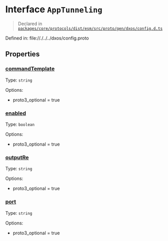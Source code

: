 # Interface `AppTunneling`
> Declared in [`packages/core/protocols/dist/esm/src/proto/gen/dxos/config.d.ts`]()

Defined in:
   file://./../../dxos/config.proto

## Properties
### [commandTemplate]()
Type: <code>string</code>

Options:
  - proto3_optional = true

### [enabled]()
Type: <code>boolean</code>

Options:
  - proto3_optional = true

### [outputRe]()
Type: <code>string</code>

Options:
  - proto3_optional = true

### [port]()
Type: <code>string</code>

Options:
  - proto3_optional = true
